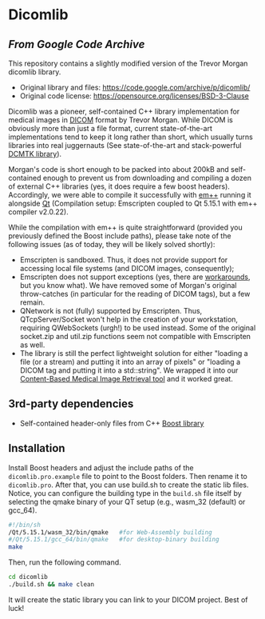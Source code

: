# Dicomlib
## _From Google Code Archive_

This repository contains a slightly modified version of the Trevor Morgan dicomlib library.

- Original library and files: https://code.google.com/archive/p/dicomlib/
- Original code license: https://opensource.org/licenses/BSD-3-Clause

Dicomlib was a pioneer, self-contained C++ library implementation for medical images in [DICOM][dicom] format by Trevor Morgan. While DICOM is obviously more than just a file format, current state-of-the-art implementations tend to keep it long rather than short, which usually turns libraries into real juggernauts (See state-of-the-art and stack-powerful [DCMTK library][dcmtk]).

Morgan's code is short enough to be packed into about 200kB and self-contained enough to prevent us from downloading and compiling a dozen of external C++ libraries (yes, it does require a few boost headers). Accordingly, we were able to compile it successfully with [em++][wasm] running it alongside [Qt][qt] (Compilation setup: Emscripten coupled to Qt 5.15.1 with em++ compiler v2.0.22).

While the compilation with em++ is quite straightforward (provided you previously defined the Boost include paths), please take note of the following issues (as of today, they will be likely solved shortly):

- Emscripten is sandboxed. Thus, it does not provide support for accessing local file systems (and DICOM images, consequently);
- Emscripten does not support exceptions (yes, there are [workarounds](https://emscripten.org/docs/porting/exceptions.html), but you know what). We have removed some of Morgan's original throw-catches (in particular for the reading of DICOM tags), but a few remain.
- QNetwork is not (fully) supported by Emscripten. Thus, QTcpServer/Socket won't help in the creation of your workstation, requiring QWebSockets (urgh!) to be used instead. Some of the original socket.zip and util.zip functions seem not compatible with Emscripten as well.
- The library is still the perfect lightweight solution for either "loading a file (or a stream) and putting it into an array of pixels" or "loading a DICOM tag and putting it into a std::string". We wrapped it into our [Content-Based Medical Image Retrieval tool][higiia] and it worked great.

## 3rd-party dependencies

- Self-contained header-only files from C++ [Boost library](https://www.boost.org/users/download/)


## Installation

Install Boost headers and adjust the include paths of the `dicomlib.pro.example` file to point to the Boost folders. Then rename it to `dicomlib.pro`. After that, you can use build.sh to create the static lib files. Notice, you can configure the building type in the `build.sh` file itself by selecting the qmake binary of your QT setup (e.g., wasm\_32 (default) or gcc\_64).

```sh
#!/bin/sh
/Qt/5.15.1/wasm_32/bin/qmake   #for Web-Assembly building
#/Qt/5.15.1/gcc_64/bin/qmake   #for desktop-binary building
make
```

Then, run the following command.

```sh
cd dicomlib
./build.sh && make clean
```

It will create the static library you can link to your DICOM project. Best of luck!

[//]: # (These are reference links used in the body of this note and get stripped out when the markdown processor does its job. There is no need to format nicely because it shouldn't be seen. Thanks SO - http://stackoverflow.com/questions/4823468/store-comments-in-markdown-syntax)

   [dicom]: <https://www.dicomstandard.org/>
   [dcmtk]: <https://dicom.offis.de/dcmtk.php.en>
   [wasm]: <https://emscripten.org/docs/getting_started/downloads.html>
   [qt]: <https://www.qt.io/download>
   [higiia]: <https://github.com/marcosivni/higiia>
